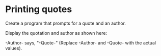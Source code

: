 # Printing quotes

Create a program that prompts for a quote and an author. 

Display the quotation and author as shown here:

-Author- says, "-Quote-" (Replace -Author- and -Quote- with the actual values).

